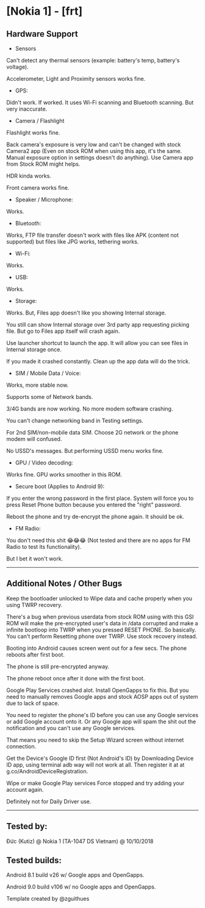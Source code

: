 # [Nokia 1] - [frt]

## Hardware Support

* Sensors

Can't detect any thermal sensors (example: battery's temp, battery's voltage).

Accelerometer, Light and Proximity sensors works fine.

* GPS:

Didn't work. If worked. It uses Wi-Fi scanning and Bluetooth scanning. But very inaccurate.

* Camera / Flashlight

Flashlight works fine.

Back camera's exposure is very low and can't be changed with stock Camera2 app (Even on stock ROM when using this app, it's the same. Manual exposure option in settings doesn't do anything). Use Camera app from Stock ROM might helps.

HDR kinda works.

Front camera works fine.

* Speaker / Microphone:

Works.
  
* Bluetooth:

Works, FTP file transfer doesn't work with files like APK (content not supported) but files like JPG works, tethering works.

* Wi-Fi:

Works.

* USB:

Works.

* Storage:

Works. But, Files app doesn't like you showing Internal storage.

You still can show Internal storage over 3rd party app requesting picking file. But go to Files app itself will crash again.

Use launcher shortcut to launch the app. It will allow you can see files in Internal storage once.

If you made it crashed constantly. Clean up the app data will do the trick.

* SIM / Mobile Data / Voice:

Works, more stable now.

Supports some of Network bands.

3/4G bands are now working. No more modem software crashing.

You can't change networking band in Testing settings.

For 2nd SIM/non-mobile data SIM. Choose 2G network or the phone modem will confused.

No USSD's messages. But performing USSD menu works fine.

* GPU / Video decoding:

Works fine. GPU works smoother in this ROM.

* Secure boot (Applies to Android 9):

If you enter the wrong password in the first place. System will force you to press Reset Phone button because you entered the "right" password.

Reboot the phone and try de-encrypt the phone again. It should be ok.

* FM Radio:

You don't need this shit 😂😂😂 (Not tested and there are no apps for FM Radio to test its functionality).

But I bet it won't work.

***
## Additional Notes / Other Bugs

Keep the bootloader unlocked to Wipe data and cache properly when you using TWRP recovery.

There's a bug when previous userdata from stock ROM using with this GSI ROM will make the pre-encrypted user's data in /data corrupted and make a infinite bootloop into TWRP when you pressed RESET PHONE. So basically. You can't perform Resetting phone over TWRP. Use stock recovery instead.

Booting into Android causes screen went out for a few secs. The phone reboots after first boot.

The phone is still pre-encrypted anyway.

The phone reboot once after it done with the first boot.

Google Play Services crashed alot. Install OpenGapps to fix this. But you need to manually removes Google apps and stock AOSP apps out of system due to lack of space.

You need to register the phone's ID before you can use any Google services or add Google account onto it. Or any Google app will spam the shit out the notification and you can't use any Google services.

That means you need to skip the Setup Wizard screen without internet connection.

Get the Device's Google ID first (Not Android's ID) by Downloading Device ID app, using terminal adb way will not work at all. Then register it at at g.co/AndroidDeviceRegistration.

Wipe or make Google Play services Force stopped and try adding your account again.

Definitely not for Daily Driver use.

***


## Tested by:

Đức (Kutiz) @ Nokia 1 (TA-1047 DS Vietnam) @ 10/10/2018

## Tested builds:

Android 8.1 build v26 w/ Google apps and OpenGapps.

Android 9.0 build v106 w/ no Google apps and OpenGapps.

Template created by @zguithues
